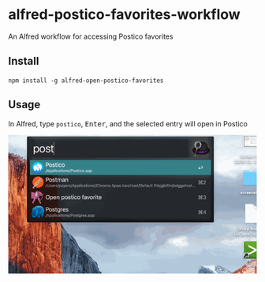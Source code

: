 # alfred-postico-favorites-workflow
An Alfred workflow for accessing Postico favorites

## Install

```
npm install -g alfred-open-postico-favorites
```

## Usage

In Alfred, type `postico`, <kbd>Enter</kbd>, and the selected entry will open in Postico


![alt tag](https://github.com/payers1/alfred-postico-favorites-workflow/raw/master/alfred-workflow.gif)
